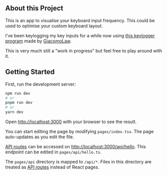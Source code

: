## About this Project

This is an app to visualise your keyboard input frequency. This could be used to optimise your custom keyboard layout.

I've been keylogging my key inputs for a while now using [this keylogger program](https://github.com/GiacomoLaw/Keylogger) made by [GiacomoLaw](https://github.com/GiacomoLaw).

This is very much still a "work in progress" but feel free to play around with it.


## Getting Started

First, run the development server:

```bash
npm run dev
# or
pnpm run dev
# or
yarn dev
```

Open [http://localhost:3000](http://localhost:3000) with your browser to see the result.

You can start editing the page by modifying `pages/index.tsx`. The page auto-updates as you edit the file.

[API routes](https://nextjs.org/docs/api-routes/introduction) can be accessed on [http://localhost:3000/api/hello](http://localhost:3000/api/hello). This endpoint can be edited in `pages/api/hello.ts`.

The `pages/api` directory is mapped to `/api/*`. Files in this directory are treated as [API routes](https://nextjs.org/docs/api-routes/introduction) instead of React pages.
